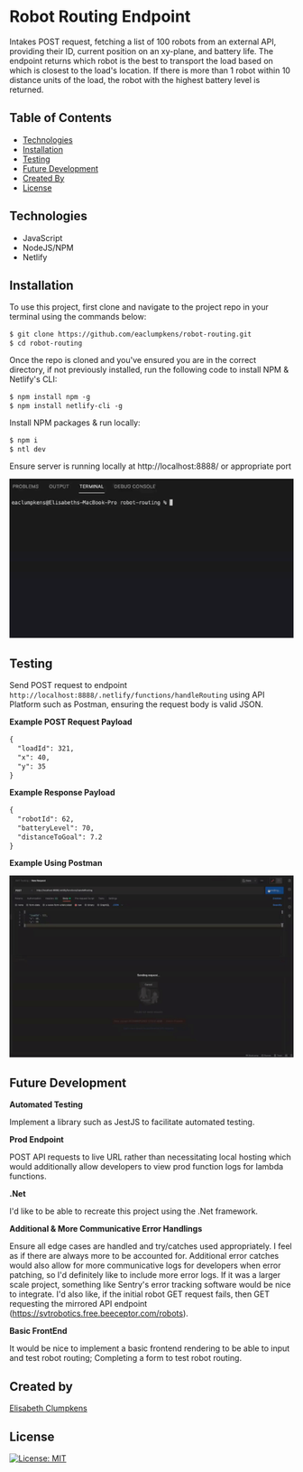 # Robot Routing Endpoint
Intakes POST request, fetching a list of 100 robots from an external API, providing their ID, current position on an xy-plane, and battery life. The endpoint returns which robot is the best to transport the load based on which is closest to the load's location. If there is more than 1 robot within 10 distance units of the load, the robot with the highest battery level is returned.

## Table of Contents

- [Technologies](#technologies)
- [Installation](#installation)
- [Testing](#testing)
- [Future Development](#future-development)
- [Created By](#created-by)
- [License](#license)

## Technologies

- JavaScript
- NodeJS/NPM
- Netlify

## Installation

To use this project, first clone and navigate to the project repo in your terminal using the commands below:

```
$ git clone https://github.com/eaclumpkens/robot-routing.git
$ cd robot-routing
```

Once the repo is cloned and you've ensured you are in the correct directory, if not previously installed, run the following code to install NPM & Netlify's CLI:

```
$ npm install npm -g
$ npm install netlify-cli -g
```

Install NPM packages & run locally:

```
$ npm i
$ ntl dev
```

Ensure server is running locally at http://localhost:8888/ or appropriate port

![Run Locally](media/localhost.gif)

## Testing

Send POST request to endpoint ```http://localhost:8888/.netlify/functions/handleRouting``` using API Platform such as Postman, ensuring the request body is valid JSON.

**Example POST Request Payload**
```
{
  "loadId": 321,
  "x": 40,
  "y": 35
}
```

**Example Response Payload**
```
{
  "robotId": 62,
  "batteryLevel": 70,
  "distanceToGoal": 7.2
}
```

**Example Using Postman**

![Postman](media/postman.gif)

## Future Development

**Automated Testing**

Implement a library such as JestJS to facilitate automated testing. 

**Prod Endpoint**

POST API requests to live URL rather than necessitating local hosting which would additionally allow developers to 
view prod function logs for lambda functions.

**.Net**

I'd like to be able to recreate this project using the .Net framework.

**Additional & More Communicative Error Handlings**

Ensure all edge cases are handled and try/catches used appropriately. I feel as if there are always more to be accounted for. 
Additional error catches would also allow for more communicative logs for developers when error patching, so I'd definitely like
to include more error logs. If it was a larger scale project, something like Sentry's error tracking software would be nice to 
integrate. I'd also like, if the initial robot GET request fails, then GET requesting the mirrored API endpoint (https://svtrobotics.free.beeceptor.com/robots).

**Basic FrontEnd**

It would be nice to implement a basic frontend rendering to be able to input and test robot routing; Completing a form
to test robot routing.

## Created by

[Elisabeth Clumpkens](mailto:eaclumpkens@gmail.com)

## License

[![License: MIT](https://img.shields.io/badge/License-MIT-yellow.svg)](https://opensource.org/licenses/MIT)
